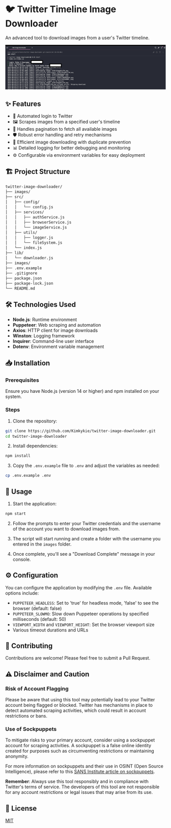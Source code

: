 # 🐦 Twitter Timeline Image Downloader

An advanced tool to download images from a user's Twitter timeline.

![Project Banner](assets/banner.png)

## ✨ Features

- 🔐 Automated login to Twitter
- 🖼️ Scrapes images from a specified user's timeline
- 📜 Handles pagination to fetch all available images
- 🛡️ Robust error handling and retry mechanisms
- 🚀 Efficient image downloading with duplicate prevention
- 📊 Detailed logging for better debugging and monitoring
- ⚙️ Configurable via environment variables for easy deployment

## 🏗️ Project Structure
```code
twitter-image-downloader/
├── images/
├── src/
│   ├── config/
│   │   └── config.js
│   ├── services/
│   │   ├── authService.js
│   │   ├── browserService.js
│   │   └── imageService.js
│   ├── utils/
│   │   ├── logger.js
│   │   └── fileSystem.js
│   └── index.js
├── lib/
│   └── downloader.js
├── images/
├── .env.example
├── .gitignore
├── package.json
├── package-lock.json
└── README.md
```

## 🛠️ Technologies Used

- **Node.js**: Runtime environment
- **Puppeteer**: Web scraping and automation
- **Axios**: HTTP client for image downloads
- **Winston**: Logging framework
- **Inquirer**: Command-line user interface
- **Dotenv**: Environment variable management

## 📥 Installation

### Prerequisites

Ensure you have Node.js (version 14 or higher) and npm installed on your system.

### Steps

1. Clone the repository:
```bash
git clone https://github.com/Kimkykie/twitter-image-downloader.git
cd twitter-image-downloader
```

2. Install dependencies:
```bash
npm install
```


3. Copy the `.env.example` file to `.env` and adjust the variables as needed:
```bash
cp .env.example .env
```


## 🚀 Usage

1. Start the application:

```bash
npm start
```

2. Follow the prompts to enter your Twitter credentials and the username of the account you want to download images from.

3. The script will start running and create a folder with the username you entered in the `images` folder.

4. Once complete, you'll see a "Download Complete" message in your console.


## ⚙️ Configuration

You can configure the application by modifying the `.env` file. Available options include:

- `PUPPETEER_HEADLESS`: Set to 'true' for headless mode, 'false' to see the browser (default: false)
- `PUPPETEER_SLOWMO`: Slow down Puppeteer operations by specified milliseconds (default: 50)
- `VIEWPORT_WIDTH` and `VIEWPORT_HEIGHT`: Set the browser viewport size
- Various timeout durations and URLs

## 🤝 Contributing

Contributions are welcome! Please feel free to submit a Pull Request.

## ⚠️ Disclaimer and Caution

### Risk of Account Flagging
Please be aware that using this tool may potentially lead to your Twitter account being flagged or blocked. Twitter has mechanisms in place to detect automated scraping activities, which could result in account restrictions or bans.

### Use of Sockpuppets
To mitigate risks to your primary account, consider using a sockpuppet account for scraping activities. A sockpuppet is a false online identity created for purposes such as circumventing restrictions or maintaining anonymity.

For more information on sockpuppets and their use in OSINT (Open Source Intelligence), please refer to this <a href="https://www.sans.org/blog/what-are-sock-puppets-in-osint/" target="_blank">SANS Institute article on sockpuppets</a>.

**Remember**: Always use this tool responsibly and in compliance with Twitter's terms of service. The developers of this tool are not responsible for any account restrictions or legal issues that may arise from its use.

## 📄 License

[MIT](https://choosealicense.com/licenses/mit/)
